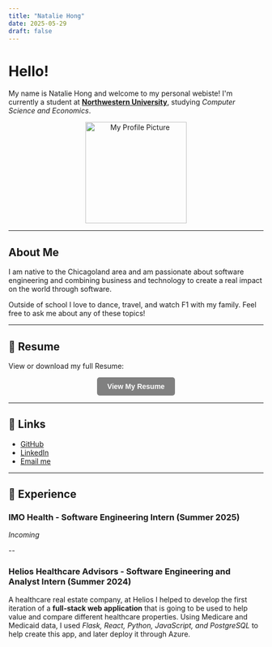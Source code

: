 ```yaml
---
title: "Natalie Hong"
date: 2025-05-29
draft: false
---
```


# Hello!

My name is Natalie Hong and welcome to my personal webiste! I'm currently a student at **[Northwestern University](https://www.northwestern.edu/)**, studying *Computer Science and Economics*. 

<p align="center">
  <img src="https://natalie3737.github.io/personal-website/images/profile.jpg" alt="My Profile Picture" width="200" />
</p>

---

## About Me

I am native to the Chicagoland area and am passionate about software engineering and combining business and technology to create a real impact on the world through software.

Outside of school I love to dance, travel, and watch F1 with my family. Feel free to ask me about any of these topics!

---

## 📄 Resume

View or download my full Resume: 

<p align="center">
  <a href="https://natalie3737.github.io/personal-website/files/resume.jpg" 
      target="_blank" style="
      display: inline-block;
      background-color: grey;
      color: white;
      padding: 10px 20px;
      text-decoration: none;
      border-radius: 5px;
      font-weight: bold;
      font-family: sans-serif;
  ">View My Resume</a>
</p>

---

## 🔗 Links

- [GitHub](https://github.com/natalie3737)
- [LinkedIn](https://www.linkedin.com/in/natalienhong)
- [Email me](mailto:nataliehong@u.northwestern.edu)

---

## 📁 Experience

### IMO Health - Software Engineering Intern (Summer 2025)

*Incoming*

--

### Helios Healthcare Advisors - Software Engineering and Analyst Intern (Summer 2024)

A healthcare real estate company, at Helios I helped to develop the first iteration of a **full-stack web application** that is going to be used to help value and compare different healthcare properties. Using Medicare and Medicaid data, I used *Flask, React, Python, JavaScript, and PostgreSQL* to help create this app, and later deploy it through Azure.
